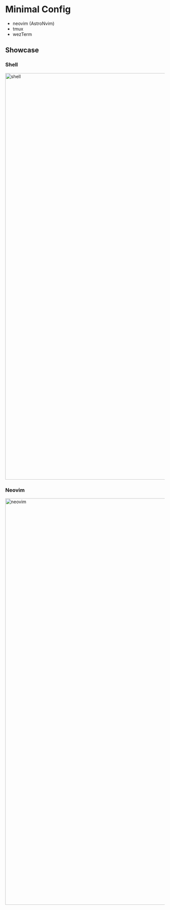 # Minimal Config

- neovim (AstroNvim)
- tmux
- wezTerm

## Showcase

### Shell

<img width="1280" alt="shell" src="https://user-images.githubusercontent.com/83296144/197686057-7cd315ad-359e-4932-a733-b7603a3fba57.png">

### Neovim

<img width="1280" alt="neovim" src="https://user-images.githubusercontent.com/83296144/197686036-917c626e-6f8d-4644-8145-85be1b1ea8e4.png">
